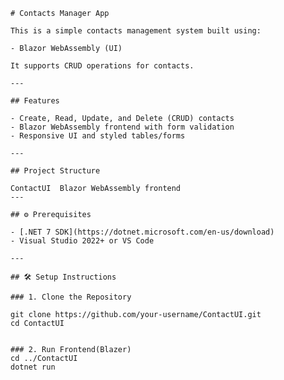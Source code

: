     # Contacts Manager App

    This is a simple contacts management system built using:

    - Blazor WebAssembly (UI)

    It supports CRUD operations for contacts.

    ---

    ## Features

    - Create, Read, Update, and Delete (CRUD) contacts
    - Blazor WebAssembly frontend with form validation
    - Responsive UI and styled tables/forms

    ---

    ## Project Structure

    ContactUI  Blazor WebAssembly frontend
    ---

    ## ⚙️ Prerequisites

    - [.NET 7 SDK](https://dotnet.microsoft.com/en-us/download)
    - Visual Studio 2022+ or VS Code

    ---

    ## 🛠️ Setup Instructions

    ### 1. Clone the Repository

    git clone https://github.com/your-username/ContactUI.git
    cd ContactUI


    ### 2. Run Frontend(Blazer)
    cd ../ContactUI
    dotnet run
